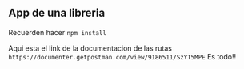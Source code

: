 
## App de una libreria

Recuerden hacer 
`npm install`

Aqui esta el link de la documentacion de las rutas
`https://documenter.getpostman.com/view/9186511/SzYT5MPE`
Es todo!!